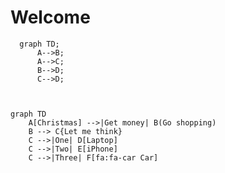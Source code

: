 # Welcome 



```mermaid
  graph TD;
      A-->B;
      A-->C;
      B-->D;
      C-->D;

      
```

```mermaid
graph TD
    A[Christmas] -->|Get money| B(Go shopping)
    B --> C{Let me think}
    C -->|One| D[Laptop]
    C -->|Two| E[iPhone]
    C -->|Three| F[fa:fa-car Car]

      
```